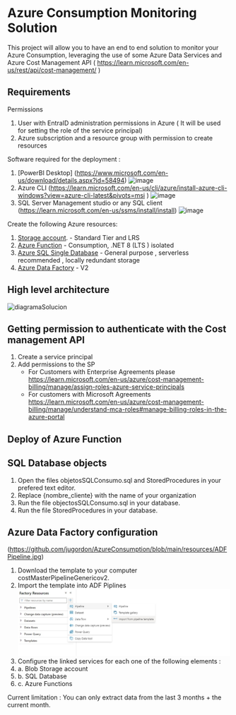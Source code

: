 # Azure Consumption Monitoring Solution

This project will allow you to have an end to end solution to monitor your Azure Consumption, leveraging the use of some Azure Data Services and Azure Cost Management API ( https://learn.microsoft.com/en-us/rest/api/cost-management/ )

## Requirements

Permissions 
1. User with EntraID administration permissions in Azure ( It will be used for setting the role of the service principal)
2. Azure subscription and a resource group with permission to create resources

Software required for the deployment : 
1. [PowerBI Desktop] (https://www.microsoft.com/en-us/download/details.aspx?id=58494) ![image](https://github.com/user-attachments/assets/088a8eac-a29e-48d0-b020-6669b362e681)
2. Azure CLI (https://learn.microsoft.com/en-us/cli/azure/install-azure-cli-windows?view=azure-cli-latest&pivots=msi ) ![image](https://github.com/user-attachments/assets/eebbb788-d7fb-463f-8ce3-8fd9c39fc946)
3. SQL Server Management studio or any SQL client (https://learn.microsoft.com/en-us/ssms/install/install) ![image](https://github.com/user-attachments/assets/38ff9452-8e01-48ed-88a9-76e3b1795583)

Create the following Azure resources:
1. [Storage account](https://learn.microsoft.com/en-us/azure/storage/common/storage-account-create?tabs=azure-portal#create-a-storage-account-1).   - Standard Tier and LRS
2. [Azure Function](https://learn.microsoft.com/en-us/azure/azure-functions/functions-create-function-app-portal) - Consumption, .NET 8 (LTS ) isolated
3. [Azure SQL Single Database](https://learn.microsoft.com/en-us/azure/azure-sql/database/single-database-create-quickstart?view=azuresql&tabs=azure-portal) - General purpose , serverless recommended , locally redundant storage
4. [Azure Data Factory](https://learn.microsoft.com/en-us/azure/data-factory/quickstart-create-data-factory) - V2

## High level architecture 

![diagramaSolucion](https://user-images.githubusercontent.com/43896401/194111466-baf1b709-27f6-4ad2-bd3c-ffff7d3b9a31.jpg)

## Getting permission to authenticate with the Cost management API

1. Create a service principal
2. Add permissions to the SP
   - For Customers with Enterprise Agreements please https://learn.microsoft.com/en-us/azure/cost-management-billing/manage/assign-roles-azure-service-principals
   - For customers with Microsoft Agreements https://learn.microsoft.com/en-us/azure/cost-management-billing/manage/understand-mca-roles#manage-billing-roles-in-the-azure-portal

## Deploy of Azure Function

## SQL Database objects

1. Open the files objetosSQLConsumo.sql and StoredProcedures in your prefered text editor.
2. Replace {nombre_cliente} with the name of your organization
3. Run the file objectosSQLConsumo.sql in  your database.
4. Run the file StoredProcedures in  your database.

## Azure Data Factory configuration

(https://github.com/jugordon/AzureConsumption/blob/main/resources/ADFPipeline.jpg)



1. Download the template to your computer costMasterPipelineGenericov2.
2. Import the template into ADF Piplines ![Import pipeline](https://github.com/jugordon/AzureConsumption/blob/main/resources/importTemplate.jpg)
3. Configure the linked services for each one of the following elements :
4. a. Blob Storage account
5. b. SQL Database 
6. c. Azure Functions 



Current limitation : You can only extract data from the last 3 months + the current month.
